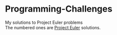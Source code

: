 # Programming-Challenges
My solutions to Project Euler problems <br>
The numbered ones are <a href="https://projecteuler.net/">Project Euler</a> solutions.
